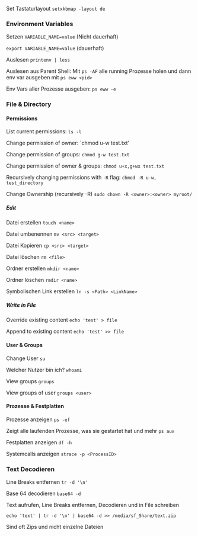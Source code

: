 Set Tastaturlayout
`setxkbmap -layout de`
### Environment Variables
Setzen
`VARIABLE_NAME=value`
(Nicht dauerhaft)

`export VARIABLE_NAME=value`
(dauerhaft)

Auslesen
`printenv | less`

Auslesen aus Parent Shell:
Mit `ps -AF` alle running Prozesse holen und dann env var ausgeben mit
`ps eww <pid>`

Env Vars aller Prozesse ausgeben:
`ps eww -e`

### File & Directory
#### Permissions
List current permissions: 
`ls -l`

Change permission of owner:
`chmod u-w test.txt'

Change permission of groups:
`chmod g-w test.txt`

Change permission of owner & groups:
`chmod u+x,g+wx test.txt`

Recursively changing permissions with `-R` flag:
`chmod -R u-w, test_directory`

Change Ownership (recursively -R)
`sudo chown -R <owner>:<owner> myroot/`
##### Edit
Datei erstellen
`touch <name>`

Datei umbenennen
`mv <src> <target>`

Datei Kopieren
`cp <src> <target>`

Datei löschen
`rm <file>`

Ordner erstellen
`mkdir <name>`

Ordner löschen
`rmdir <name>`

Symbolischen Link erstellen
`ln -s <Path> <LinkName>`

##### Write in File
Override existing content
`echo 'test' > file`

Append to existing content
`echo 'test' >> file`

#### User & Groups
Change User
`su`

Welcher Nutzer bin ich?
`whoami`

View groups
`groups`

View groups of user
`groups <user>`

#### Prozesse & Festplatten
Prozesse anzeigen
`ps -ef`

Zeigt alle laufenden Prozesse, was sie gestartet hat und mehr
`ps aux`

Festplatten anzeigen
`df -h`

Systemcalls anzeigen
`strace -p <ProcessID>`

### Text Decodieren
Line Breaks entfernen
`tr -d '\n'`

Base 64 decodieren
`base64 -d`

Text aufrufen, Line Breaks entfernen, Decodieren und in File schreiben
```
echo 'text' | tr -d '\n' | base64 -d >> /media/sf_Share/text.zip
```
Sind oft Zips und nicht einzelne Dateien